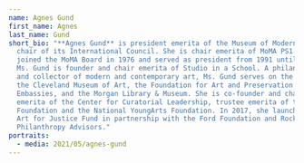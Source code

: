 ```yaml
---
name: Agnes Gund
first_name: Agnes
last_name: Gund
short_bio: "**Agnes Gund** is president emerita of the Museum of Modern Art and
  chair of its International Council. She is chair emerita of MoMA PS1. Ms. Gund
  joined the MoMA Board in 1976 and served as president from 1991 until 2002.
  Ms. Gund is founder and chair emerita of Studio in a School. A philanthropist
  and collector of modern and contemporary art, Ms. Gund serves on the boards of
  the Cleveland Museum of Art, the Foundation for Art and Preservation in
  Embassies, and the Morgan Library & Museum. She is co-founder and chair
  emerita of the Center for Curatorial Leadership, trustee emerita of the Barnes
  Foundation and the National YoungArts Foundation. In 2017, she launched the
  Art for Justice Fund in partnership with the Ford Foundation and Rockefeller
  Philanthropy Advisors."
portraits:
  - media: 2021/05/agnes-gund
---
```

